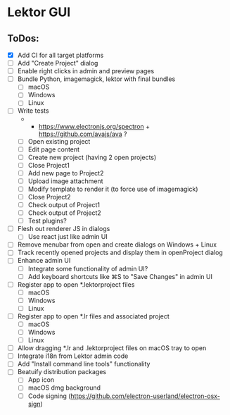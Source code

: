 # Lektor GUI

## ToDos:

 - [x] Add CI for all target platforms
 - [ ] Add "Create Project" dialog
 - [ ] Enable right clicks in admin and preview pages
 - [ ] Bundle Python, imagemagick, lektor with final bundles
     - [ ] macOS
     - [ ] Windows
     - [ ] Linux
 - [ ] Write tests
     - * https://www.electronjs.org/spectron + https://github.com/avajs/ava ?
     - [ ] Open existing project
     - [ ] Edit page content
     - [ ] Create new project (having 2 open projects)
     - [ ] Close Project1
     - [ ] Add new page to Project2
     - [ ] Upload image attachment
     - [ ] Modify template to render it (to force use of imagemagick)
     - [ ] Close Project2
     - [ ] Check output of Project1
     - [ ] Check output of Project2
     - [ ] Test plugins?
 - [ ] Flesh out renderer JS in dialogs
     - [ ] Use react just like admin UI
 - [ ] Remove menubar from open and create dialogs on Windows + Linux
 - [ ] Track recently opened projects and display them in openProject dialog
 - [ ] Enhance admin UI
     - [ ] Integrate some functionality of admin UI?
     - [ ] Add keyboard shortcuts like ⌘S to "Save Changes" in admin UI
 - [ ] Register app to open *.lektorproject files
     - [ ] macOS
     - [ ] Windows
     - [ ] Linux
 - [ ] Register app to open *.lr files and associated project
     - [ ] macOS
     - [ ] Windows
     - [ ] Linux
 - [ ] Allow dragging *.lr and .lektorproject files on macOS tray to open
 - [ ] Integrate i18n from Lektor admin code
 - [ ] Add "Install command line tools" functionality
 - [ ] Beatuify distribution packages
     - [ ] App icon
     - [ ] macOS dmg background
     - [ ] Code signing (https://github.com/electron-userland/electron-osx-sign)
